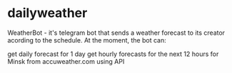 # dailyweather
WeatherBot - it's telegram bot that sends a weather forecast to its creator acording to the schedule. At the moment, the bot can:

get daily forecast for 1 day
get hourly forecasts for the next 12 hours
for Minsk from accuweather.com using API
